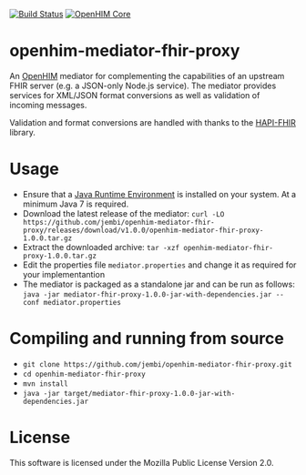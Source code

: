 [![Build Status](https://travis-ci.org/jembi/openhim-mediator-fhir-proxy.svg)](https://travis-ci.org/jembi/openhim-mediator-fhir-proxy) [![OpenHIM Core](https://img.shields.io/badge/openhim--core-1.4%2B-brightgreen.svg)](http://openhim.readthedocs.org/en/latest/user-guide/versioning.html)

openhim-mediator-fhir-proxy
===========================

An [OpenHIM](http://openhim.org) mediator for complementing the capabilities of an upstream FHIR server (e.g. a JSON-only Node.js service). The mediator provides services for XML/JSON format conversions as well as validation of incoming messages.

Validation and format conversions are handled with thanks to the [HAPI-FHIR](http://jamesagnew.github.io/hapi-fhir/) library.

# Usage
* Ensure that a [Java Runtime Environment](http://java.com/en/) is installed on your system. At a minimum Java 7 is required.
* Download the latest release of the mediator: `curl -LO https://github.com/jembi/openhim-mediator-fhir-proxy/releases/download/v1.0.0/openhim-mediator-fhir-proxy-1.0.0.tar.gz`
* Extract the downloaded archive: `tar -xzf openhim-mediator-fhir-proxy-1.0.0.tar.gz`
* Edit the properties file `mediator.properties` and change it as required for your implementantion
* The mediator is packaged as a standalone jar and can be run as follows: `java -jar mediator-fhir-proxy-1.0.0-jar-with-dependencies.jar --conf mediator.properties`

# Compiling and running from source
* `git clone https://github.com/jembi/openhim-mediator-fhir-proxy.git`
* `cd openhim-mediator-fhir-proxy`
* `mvn install`
* `java -jar target/mediator-fhir-proxy-1.0.0-jar-with-dependencies.jar`

# License
This software is licensed under the Mozilla Public License Version 2.0.
